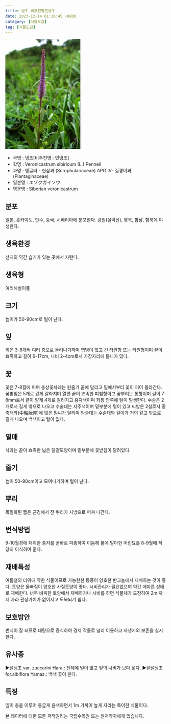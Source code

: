 ```yaml
---
title: 냉초_비추천명민냉초
date: 2023-12-14 01:16:45 +0800
category: [식물도감]
tag: [식물도감]
---
```




![냉초[비추천명 : 민냉초]](/assets/img/fileUpload/plants/basic/Scrophulariaceae/Veronicastrum/9764/1_th2.JPG)
- 국명 : 냉초[비추천명 : 민냉초]
- 학명 : Veronicastrum sibiricum (L.) Pennell
- 과명 : 앵글러 - 현삼과 (Scrophulariaceae) APG Ⅳ- 질경이과 (Plantaginaceae)
- 일본명 : エゾクガイソウ
- 영문명 : Siberian veronicastrum


## 분포
일본, 훗카이도, 만주, 중국, 시베리아에 분포한다.
강원(설악산), 평북, 함남, 함북에 야생한다.
## 생육환경
산지의 약간 습기가 있는 곳에서 자란다.
## 생육형
여러해살이풀
## 크기
높이가 50-90cm로 털이 난다.
## 잎
잎은 3-8개씩 여러 층으로 돌려나기하며 엽병이 없고 긴 타원형 또는 타원형이며 끝이 뾰족하고 길이 6-17cm, 나비 2-4cm로서 가장자리에 톱니가 있다.
## 꽃
꽃은 7-8월에 피며 총상꽃차례는 원줄기 끝에 달리고 밑에서부터 꽃이 피어 올라간다. 꽃받침은 5개로 깊게 갈라지며 열편 끝이 뾰족한 피침형이고 꽃부리는 통형이며 길이 7-8mm로서 끝이 얕게 4개로 갈라지고 홍자색이며 화통 안쪽에 털이 밀생한다. 수술은 2개로서 길게 밖으로 나오고 수술대는 자주색이며 밑부분에 털이 있고 씨방은 2실로서 중축태좌(中軸胎座)에 많은 밑씨가 달리며 암술대는 수술대와 길이가 거의 같고 밖으로 길게 나오며 백색이고 털이 없다.
## 열매
삭과는 끝이 뾰족한 넓은 달걀모양이며 밑부분에 꽃받침이 달려있다.
## 줄기
높이 50-90cm이고 모여나기하며 털이 난다.
## 뿌리
목질화된 짧은 근경에서 잔 뿌리가 사방으로 퍼져 나간다.
## 번식방법
9-10월경에 채취한 종자를 곧바로 파종하여 이듬해 봄에 발아한 어린묘를 8-9월에 적당히 이식하여 준다.
## 재배특성
여름철의 더위에 약한 식물이므로 가능한한 통풍이 양호한 반그늘에서 재배하는 것이 좋다. 토양은 물빠짐이 양호한 사질토양이 좋다. 시비관리가 필요없으며 약간 메마른 상태로 재배한다. 너무 비옥한 토양에서 재배하거나 시비를 하면 식물체가 도장하여 2m 까지 자라 관상가치가 없어지고 도복되기 쉽다.
## 보호방안
번식이 잘 되므로 대량으로 증식하여 경제 작물로 널리 이용하고 자생지외 보존을 실시한다.
## 유사종
▶털냉초 var. zuccarini Hara.: 전체에 털이 많고 잎의 나비가 보다 넓다. 
▶흰털냉초 for.albiflora Yamaz.: 백색 꽃이 핀다.
## 특징
잎이 층을 이루어 둥글게 윤색하면서 1m 가까이 높게 자라는 특이한 식물이다.






본 데이터에 대한 모든 저작권리는 국립수목원 또는 원저작자에게 있습니다.
